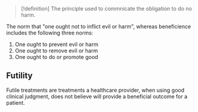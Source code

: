 >[!definition]
>The principle used to commnicate the obligation to do no harm. 

The norm that "one ought not to inflict evil or harm", whereas beneficience includes the following three norms:
1. One ought to prevent evil or harm
2. One ought to remove evil or harm
3. One ought to do or promote good
## Futility
Futile treatments are treatments a healthcare provider, when using good clinical judgment, does not believe will provide a beneficial outcome for a patient. 